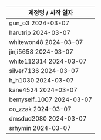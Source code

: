 | 계정명 / 시작 일자|
|--------|
| gun_o3 2024-03-07 |
| harutrip 2024-03-07 |
| whitewon48 2024-03-07 |
| jinji5658 2024-03-07 |
| white112314 2024-03-07 |
| silver7136 2024-03-07 |
| h_h1030 2024-03-07 |
| kane4524 2024-03-07 |
| bemyself_1007 2024-03-07 |
| co_zzak 2024-03-07 |
| dmsdud2080 2024-03-07 |
| srhymin 2024-03-07 |
